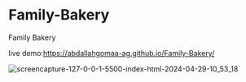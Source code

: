 # Family-Bakery
Family Bakery

live demo:https://abdallahgomaa-ag.github.io/Family-Bakery/

![screencapture-127-0-0-1-5500-index-html-2024-04-29-10_53_18](https://github.com/AbdAllahGomaa-AG/Family-Bakery/assets/73030608/4edcd166-b134-40cd-b1ea-17dd9afb22b1)



